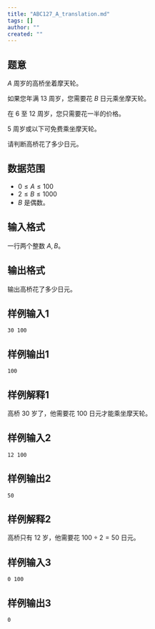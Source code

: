 ```yaml
---
title: "ABC127_A_translation.md"
tags: []
author: ""
created: ""
---
```


## 题意

$A$ 周岁的高桥坐着摩天轮。

如果您年满 $13$ 周岁，您需要花 $B$ 日元乘坐摩天轮。

在 $6$ 至 $12$ 周岁，您只需要花一半的价格。

$5$ 周岁或以下可免费乘坐摩天轮。

请判断高桥花了多少日元。

## 数据范围

- $0\le A\le100$
- $2\le B\le1000$
- $B$ 是偶数。

## 输入格式

一行两个整数 $A,B$。

## 输出格式

输出高桥花了多少日元。

## 样例输入1
```
30 100
```

## 样例输出1
```
100
```

## 样例解释1

高桥 $30$ 岁了，他需要花 $100$ 日元才能乘坐摩天轮。

## 样例输入2
```
12 100
```

## 样例输出2
```
50
```

## 样例解释2

高桥只有 $12$ 岁，他需要花 $100\div2=50$ 日元。

## 样例输入3
```
0 100
```

## 样例输出3
```
0
```

